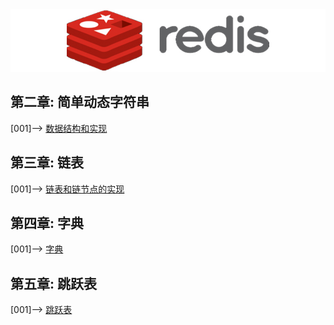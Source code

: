 <div align=center><img width="650" height="100" src="../static/redis.jpg"/></div>

## 第二章: 简单动态字符串
[001]--> [ 数据结构和实现 ](01.数据结构和对象.md)      
## 第三章: 链表
[001]--> [ 链表和链节点的实现 ](02.链表和链节点的实现.md)      
## 第四章: 字典
[001]--> [ 字典 ](03.字典.md)    
## 第五章: 跳跃表
[001]--> [ 跳跃表 ](04.跳跃表.md)    